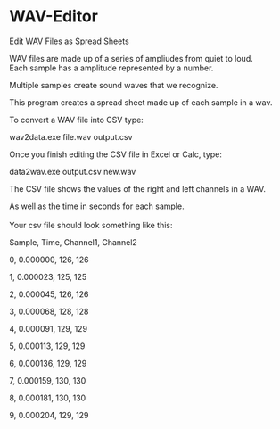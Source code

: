 # WAV-Editor
Edit WAV Files as Spread Sheets

WAV files are made up of a series of ampliudes from quiet to loud.  
Each sample has a amplitude represented by a number.

Multiple samples create sound waves that we recognize.

This program creates a spread sheet made up of each sample in a wav.

To convert a WAV file into CSV type:

wav2data.exe file.wav output.csv

Once you finish editing the CSV file in Excel or Calc,
type:

data2wav.exe output.csv new.wav

The CSV file shows the values of the right and left channels in a WAV.

As well as the time in seconds for each sample.
<br><br>
Your csv file should look something like this:

Sample, Time, Channel1, Channel2

0, 0.000000, 126, 126

1, 0.000023, 125, 125

2, 0.000045, 126, 126

3, 0.000068, 128, 128

4, 0.000091, 129, 129

5, 0.000113, 129, 129

6, 0.000136, 129, 129

7, 0.000159, 130, 130

8, 0.000181, 130, 130

9, 0.000204, 129, 129

